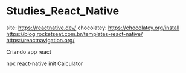 # Studies_React_Nativesite: https://reactnative.dev/chocolatey: https://chocolatey.org/installhttps://blog.rocketseat.com.br/templates-react-native/https://reactnavigation.org/Criando app reactnpx react-native init Calculator